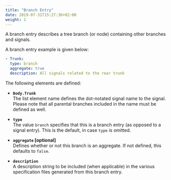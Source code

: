 ```yaml
---
title: "Branch Entry"
date: 2019-07-31T15:27:36+02:00
weight: 1
---
```


A branch entry describes a tree branch (or node) containing other branches and
signals.

A branch entry example is given below:

```YAML
- Trunk:
  type: branch
  aggregate: true
  description: All signals related to the rear trunk
```

The following elements are defined:

* **`Body.Trunk`**<br>
The list element name defines the dot-notated signal name to the signal.
Please note that all parental branches included in the name must be defined as
well.

* **```type```**<br>
The value ```branch``` specifies that this is a branch entry (as
opposed to a signal entry). This is the default, in case ```type``` is omitted.

* **```aggregate``` [optional]**<br>
Defines whether or not this branch is an aggregate.
If not defined, this defaults to ```false```.

* **```description```**<br>
A description string to be included (when applicable) in the various
specification files generated from this branch entry.
